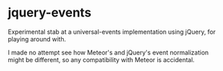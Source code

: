 # jquery-events

Experimental stab at a universal-events implementation using jQuery,
for playing around with.

I made no attempt see how Meteor's and jQuery's event normalization
might be different, so any compatibility with Meteor is accidental.
